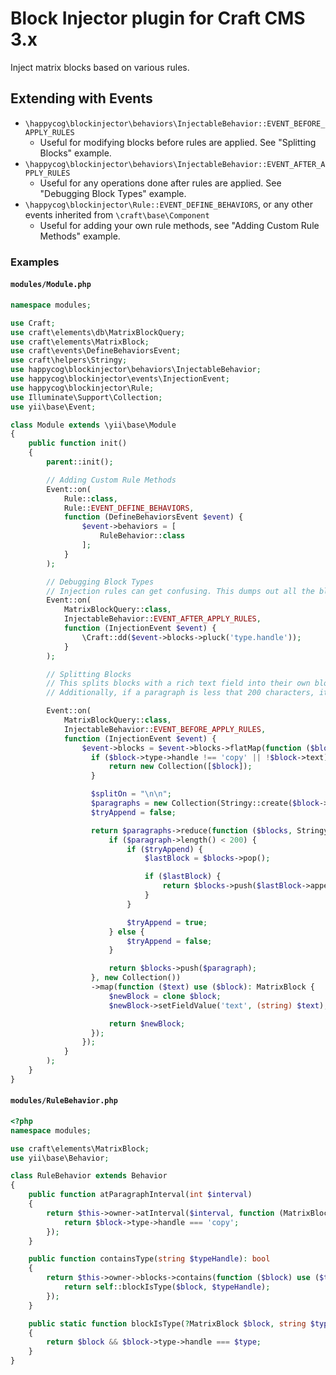 # Block Injector plugin for Craft CMS 3.x

Inject matrix blocks based on various rules.

## Extending with Events

- `\happycog\blockinjector\behaviors\InjectableBehavior::EVENT_BEFORE_APPLY_RULES`
  - Useful for modifying blocks before rules are applied. See "Splitting Blocks" example.
- `\happycog\blockinjector\behaviors\InjectableBehavior::EVENT_AFTER_APPLY_RULES`
  - Useful for any operations done after rules are applied. See "Debugging Block Types" example.
- `\happycog\blockinjector\Rule::EVENT_DEFINE_BEHAVIORS`, or any other events inherited from `\craft\base\Component`
  - Useful for adding your own rule methods, see "Adding Custom Rule Methods" example.

### Examples

#### `modules/Module.php`

```php
namespace modules;

use Craft;
use craft\elements\db\MatrixBlockQuery;
use craft\elements\MatrixBlock;
use craft\events\DefineBehaviorsEvent;
use craft\helpers\Stringy;
use happycog\blockinjector\behaviors\InjectableBehavior;
use happycog\blockinjector\events\InjectionEvent;
use happycog\blockinjector\Rule;
use Illuminate\Support\Collection;
use yii\base\Event;

class Module extends \yii\base\Module
{
    public function init()
    {
        parent::init();

        // Adding Custom Rule Methods
        Event::on(
            Rule::class,
            Rule::EVENT_DEFINE_BEHAVIORS,
            function (DefineBehaviorsEvent $event) {
                $event->behaviors = [
                    RuleBehavior::class
                ];
            }
        );

        // Debugging Block Types
        // Injection rules can get confusing. This dumps out all the block types so you can see where things are getting injected.
        Event::on(
            MatrixBlockQuery::class,
            InjectableBehavior::EVENT_AFTER_APPLY_RULES,
            function (InjectionEvent $event) {
                \Craft::dd($event->blocks->pluck('type.handle'));
            }
        );

        // Splitting Blocks
        // This splits blocks with a rich text field into their own blocks with a single paragraph, so you can perform injection rules on them.
        // Additionally, if a paragraph is less that 200 characters, it is combined with the preceding paragraph.

        Event::on(
            MatrixBlockQuery::class,
            InjectableBehavior::EVENT_BEFORE_APPLY_RULES,
            function (InjectionEvent $event) {
                $event->blocks = $event->blocks->flatMap(function ($block) {
                  if ($block->type->handle !== 'copy' || !$block->text) {
                      return new Collection([$block]);
                  }

                  $splitOn = "\n\n";
                  $paragraphs = new Collection(Stringy::create($block->text)->split($splitOn));
                  $tryAppend = false;

                  return $paragraphs->reduce(function ($blocks, Stringy $paragraph) use (&$tryAppend, $splitOn) {
                      if ($paragraph->length() < 200) {
                          if ($tryAppend) {
                              $lastBlock = $blocks->pop();

                              if ($lastBlock) {
                                  return $blocks->push($lastBlock->append($splitOn)->append($paragraph));
                              }
                          }

                          $tryAppend = true;
                      } else {
                          $tryAppend = false;
                      }

                      return $blocks->push($paragraph);
                  }, new Collection())
                  ->map(function ($text) use ($block): MatrixBlock {
                      $newBlock = clone $block;
                      $newBlock->setFieldValue('text', (string) $text);

                      return $newBlock;
                  });
                });
            }
        );
    }
}
```

#### `modules/RuleBehavior.php`

```php
<?php
namespace modules;

use craft\elements\MatrixBlock;
use yii\base\Behavior;

class RuleBehavior extends Behavior
{
    public function atParagraphInterval(int $interval)
    {
        return $this->owner->atInterval($interval, function (MatrixBlock $block) {
            return $block->type->handle === 'copy';
        });
    }

    public function containsType(string $typeHandle): bool
    {
        return $this->owner->blocks->contains(function ($block) use ($typeHandle) {
            return self::blockIsType($block, $typeHandle);
        });
    }

    public static function blockIsType(?MatrixBlock $block, string $type)
    {
        return $block && $block->type->handle === $type;
    }
}
```

